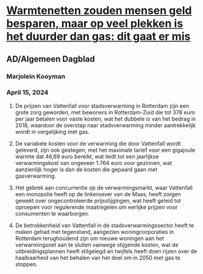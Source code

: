 # [Warmtenetten zouden mensen geld besparen, maar op veel plekken is het duurder dan gas: dit gaat er mis](https://advance.lexis.com/api/document?collection=news&id=urn:contentItem:6BT7-7861-DY0X-90BB-00000-00&context=1519360)
## AD/Algemeen Dagblad
### Marjolein Kooyman
### April 15, 2024

1. De prijzen van Vattenfall voor stadsverwarming in Rotterdam zijn een grote zorg geworden, met bewoners in Rotterdam-Zuid die tot 378 euro per jaar betalen voor vaste kosten, wat het dubbele is van het bedrag in 2018, waardoor de overstap naar stadsverwarming minder aantrekkelijk wordt in vergelijking met gas.

2. De variabele kosten voor de verwarming die door Vattenfall wordt geleverd, zijn ook gestegen, met het maximale tarief voor een gigajoule warmte dat 46,69 euro bereikt, wat leidt tot een jaarlijkse verwarmingskost van ongeveer 1.764 euro voor gezinnen, wat aanzienlijk hoger is dan de kosten die gepaard gaan met gasverwarming.

3. Het gebrek aan concurrentie op de verwarmingsmarkt, waar Vattenfall een monopolie heeft op de linkeroever van de Maas, heeft zorgen gewekt over ongecontroleerde prijsstijgingen, wat heeft geleid tot oproepen voor regulerende maatregelen om eerlijke prijzen voor consumenten te waarborgen.

4. De betrokkenheid van Vattenfall in de stadsverwarmingssector heeft te maken gehad met tegenstand, aangezien woningcorporaties in Rotterdam terughoudend zijn om nieuwe woningen aan het verwarmingsnet aan te sluiten vanwege stijgende kosten, wat de uitbreidingsplannen heeft stilgelegd en twijfels heeft doen rijzen over de haalbaarheid van het behalen van het doel om in 2050 met gas te stoppen.